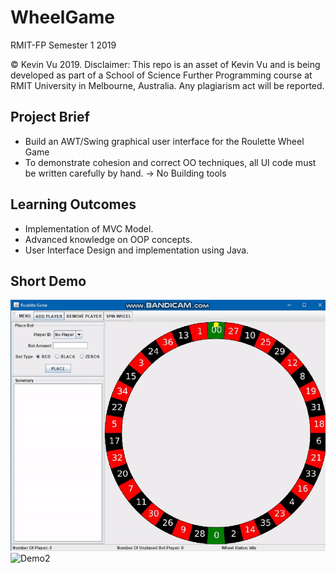 # WheelGame
RMIT-FP Semester 1 2019 

© Kevin Vu 2019. Disclaimer: This repo is an asset of Kevin Vu and is being developed as part of a School of Science Further Programming course at RMIT University in Melbourne, Australia. Any plagiarism act will be reported.

## Project Brief
- Build an AWT/Swing graphical user interface for the Roulette Wheel Game 
- To demonstrate cohesion and correct OO techniques, all UI code must be written carefully by hand.  -> No Building tools

## Learning Outcomes
- Implementation of MVC Model.
- Advanced knowledge on OOP concepts.
- User Interface Design and implementation using Java.

## Short Demo
![Demo1](./pic/video1.gif)
![Demo2](https://media.giphy.com/media/LT6avmj6Zh0RwD90TW/giphy.gif)
